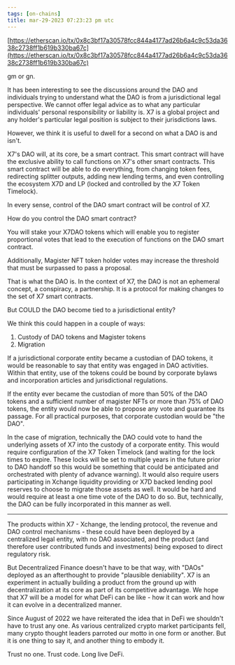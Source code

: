 ```yaml
---
tags: [on-chains]
title: mar-29-2023 07:23:23 pm utc
---
```


[https://etherscan.io/tx/0x8c3bf17a30578fcc844a4177ad26b6a4c9c53da3638c2738ff1b619b330ba67c](https://etherscan.io/tx/0x8c3bf17a30578fcc844a4177ad26b6a4c9c53da3638c2738ff1b619b330ba67c)

gm or gn.

It has been interesting to see the discussions around the DAO and individuals trying to understand what the DAO is from a jurisdictional legal perspective. We cannot offer legal advice as to what any particular individuals' personal responsibility or liability is. X7 is a global project and any holder's particular legal position is subject to their jurisdictions laws.

However, we think it is useful to dwell for a second on what a DAO is and isn't.

X7's DAO will, at its core, be a smart contract.
This smart contract will have the exclusive ability to call functions on X7's other smart contracts.
This smart contract will be able to do everything, from changing token fees, redirecting splitter outputs, adding new lending terms, and even controlling the ecosystem X7D and LP (locked and controlled by the X7 Token Timelock).

In every sense, control of the DAO smart contract will be control of X7.

How do you control the DAO smart contract?

You will stake your X7DAO tokens which will enable you to register proportional votes that lead to the execution of functions on the DAO smart contract.

Additionally, Magister NFT token holder votes may increase the threshold that must be surpassed to pass a proposal.

That is what the DAO is. In the context of X7, the DAO is not an ephemeral concept, a conspiracy, a partnership. It is a protocol for making changes to the set of X7 smart contracts.

But COULD the DAO become tied to a jurisdictional entity?

We think this could happen in a couple of ways:

1. Custody of DAO tokens and Magister tokens
2. Migration

If a jurisdictional corporate entity became a custodian of DAO tokens, it would be reasonable to say that entity was engaged in DAO activities. Within that entity, use of the tokens could be bound by corporate bylaws and incorporation articles and jurisdictional regulations.

If the entity ever became the custodian of more than 50% of the DAO tokens and a sufficient number of magister NFTs or more than 75% of DAO tokens, the entity would now be able to propose any vote and guarantee its passage. For all practical purposes, that corporate custodian would be "the DAO".

In the case of migration, technically the DAO could vote to hand the underlying assets of X7 into the custody of a corporate entity. This would require configuration of the X7 Token Timelock (and waiting for the lock times to expire. These locks will be set to multiple years in the future prior to DAO handoff so this would be something that could be anticipated and orchestrated with plenty of advance warning). It would also require users participating in Xchange liquidity providing or X7D backed lending pool reserves to choose to migrate those assets as well. It would be hard and would require at least a one time vote of the DAO to do so. But, technically, the DAO can be fully incorporated in this manner as well.

---

The products within X7 - Xchange, the lending protocol, the revenue and DAO control mechanisms - these could have been deployed by a centralized legal entity, with no DAO associated, and the product (and therefore user contributed funds and investments) being exposed to direct regulatory risk.

But Decentralized Finance doesn't have to be that way, with "DAOs" deployed as an afterthought to provide "plausible deniability". X7 is an experiment in actually building a product from the ground up with decentralization at its core as part of its competitive advantage. We hope that X7 will be a model for what DeFi can be like - how it can work and how it can evolve in a decentralized manner.

Since August of 2022 we have reiterated the idea that in DeFi we shouldn't have to trust any one. As various centralized crypto market participants fell, many crypto thought leaders parroted our motto in one form or another. But it is one thing to say it, and another thing to embody it.

Trust no one. Trust code. Long live DeFi.
